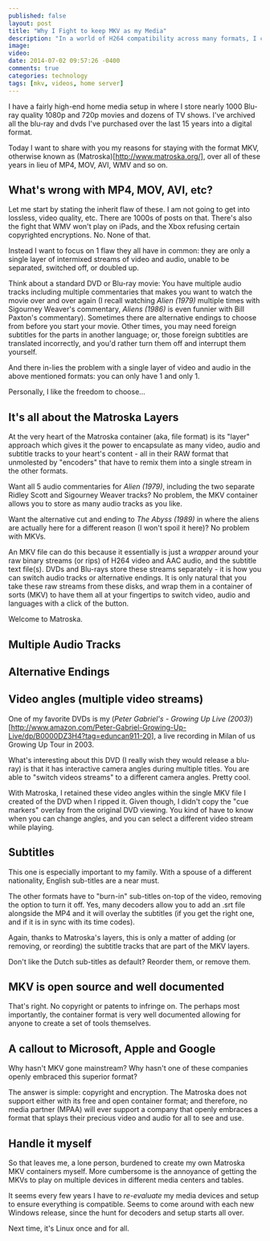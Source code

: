 ```yaml
---
published: false
layout: post
title: "Why I Fight to keep MKV as my Media"
description: "In a world of H264 compatibility across many formats, I continue to fight to keep using MKV.  Here is why."
image: 
video: 
date: 2014-07-02 09:57:26 -0400
comments: true
categories: technology
tags: [mkv, videos, home server]
---
```


I have a fairly high-end home media setup in where I store nearly 1000 Blu-ray quality 1080p and 720p movies and dozens of TV shows.  I've archived all the blu-ray and dvds I've purchased over the last 15 years into a digital format.

Today I want to share with you my reasons for staying with the format MKV, otherwise known as (Matroska)[http://www.matroska.org/], over all of these years in lieu of MP4, MOV, AVI, WMV and so on.

## What's wrong with MP4, MOV, AVI, etc?

Let me start by stating the inherit flaw of these.  I am not going to get into lossless, video quality, etc.  There are 1000s of posts on that.  There's also the fight that WMV won't play on iPads, and the Xbox refusing certain copyrighted encryptions.  No.  None of that.

Instead I want to focus on 1 flaw they all have in common: they are only a single layer of intermixed streams of video and audio, unable to be separated, switched off, or doubled up.  

Think about a standard DVD or Blu-ray movie: You have multiple audio tracks including multiple commentaries that makes you want to watch the movie over and over again (I recall watching *Alien (1979)* multiple times with Sigourney Weaver's commentary, *Aliens (1986)* is even funnier with Bill Paxton's commentary).  Sometimes there are alternative endings to choose from before you start your movie.  Other times, you may need foreign subtitles for the parts in another language; or, those foreign subtitles are translated incorrectly, and you'd rather turn them off and interrupt them yourself.

And there in-lies the problem with a single layer of video and audio in the above mentioned formats: you can only have 1 and only 1.

Personally, I like the freedom to choose...

## It's all about the Matroska Layers

At the very heart of the Matroska container (aka, file format) is its "layer" approach which gives it the power to encapsulate as many video, audio and subtitle tracks to your heart's content - all in their RAW format that unmolested by "encoders" that have to remix them into a single stream in the other formats. 

Want all 5 audio commentaries for *Alien (1979)*, including the two separate Ridley Scott and Sigourney Weaver tracks?  No problem, the MKV container allows you to store as many audio tracks as you like.

Want the alternative cut and ending to *The Abyss (1989)* in where the aliens are actually here for a different reason (I won't spoil it here)?  No problem with MKVs.

An MKV file can do this because it essentially is just a *wrapper* around your raw binary streams (or rips) of H264 video and AAC audio, and the subtitle text file(s).  DVDs and Blu-rays store these streams separately - it is how you can switch audio tracks or alternative endings.  It is only natural that you take these raw streams from these disks, and wrap them in a container of sorts (MKV) to have them all at your fingertips to switch video, audio and languages with a click of the button.

Welcome to Matroska.

## Multiple Audio Tracks



## Alternative Endings


## Video angles (multiple video streams)

One of my favorite DVDs is my (*Peter Gabriel's - Growing Up Live (2003)*)[http://www.amazon.com/Peter-Gabriel-Growing-Up-Live/dp/B0000DZ3H4?tag=eduncan911-20], a live recording in Milan of us Growing Up Tour in 2003.  

What's interesting about this DVD (I really wish they would release a blu-ray) is that it has interactive camera angles during multiple titles.  You are able to "switch videos streams" to a different camera angles.  Pretty cool.

With Matroska, I retained these video angles within the single MKV file I created of the DVD when I ripped it.  Given though, I didn't copy the "cue markers" overlay from the original DVD viewing.  You kind of have to know when you can change angles, and you can select a different video stream while playing.

## Subtitles

This one is especially important to my family.  With a spouse of a different nationality, English sub-titles are a near must.

The other formats have to "burn-in" sub-titles on-top of the video, removing the option to turn it off.  Yes, many decoders allow you to add an .srt file alongside the MP4 and it will overlay the subtitles (if you get the right one, and if it is in sync with its time codes).

Again, thanks to Matroska's layers, this is only a matter of adding (or removing, or reording) the subtitle tracks that are part of the MKV layers.  

Don't like the Dutch sub-titles as default?  Reorder them, or remove them.

## MKV is open source and well documented

That's right.  No copyright or patents to infringe on.  The perhaps most importantly, the container format is very well documented allowing for anyone to create a set of tools themselves.

## A callout to Microsoft, Apple and Google

Why hasn't MKV gone mainstream?  Why hasn't one of these companies openly embraced this superior format?

The answer is simple: copyright and encryption.  The Matroska does not support either with its free and open container format; and therefore, no media partner (MPAA) will ever support a company that openly embraces a format that splays their precious video and audio for all to see and use.

## Handle it myself

So that leaves me, a lone person, burdened to create my own Matroska MKV containers myself.  More cumbersome is the annoyance of getting the MKVs to play on multiple devices in different media centers and tables. 

It seems every few years I have to *re-evaluate* my media devices and setup to ensure everything is compatible.  Seems to come around with each new Windows release, since the hunt for decoders and setup starts all over.

Next time, it's Linux once and for all.
